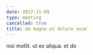 ```yaml
---
date: 2017-11-09
type: meeting
cancelled: true
title: do magna ut dolore esse
---
```

nisi mollit. ut ex aliqua. et do
